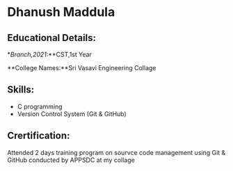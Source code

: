 # Dhanush Maddula

## Educational Details:

**Branch,2021*:**CST,1st Year

**College Names:**Sri Vasavi Engineering Collage

## Skills:

- C programming
- Version Control System (Git & GitHub)

 ## Crertification:
 
 Attended 2 days training program on sourvce code management using Git & GitHub conducted by APPSDC at my collage 
